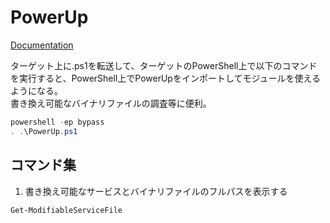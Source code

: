 # PowerUp
[Documentation]()

ターゲット上に.ps1を転送して、ターゲットのPowerShell上で以下のコマンドを実行すると、PowerShell上でPowerUpをインポートしてモジュールを使えるようになる。  
書き換え可能なバイナリファイルの調査等に便利。
　　
```.ps1
powershell -ep bypass
. .\PowerUp.ps1
```


## コマンド集
1. 書き換え可能なサービスとバイナリファイルのフルパスを表示する
```.ps1
Get-ModifiableServiceFile
```